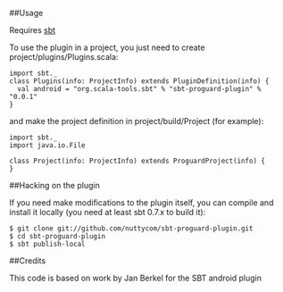 ##Usage

Requires [sbt](http://simple-build-tool.googlecode.com/)

To use the plugin in a project, you just need to create project/plugins/Plugins.scala:

    import sbt._
    class Plugins(info: ProjectInfo) extends PluginDefinition(info) {
      val android = "org.scala-tools.sbt" % "sbt-proguard-plugin" % "0.0.1"
    }

and make the project definition in project/build/Project (for example):

    import sbt._
    import java.io.File

    class Project(info: ProjectInfo) extends ProguardProject(info) {
    }

##Hacking on the plugin

If you need make modifications to the plugin itself, you can compile and install it locally (you need at least sbt 0.7.x to build it):

    $ git clone git://github.com/nuttycom/sbt-proguard-plugin.git
    $ cd sbt-proguard-plugin
    $ sbt publish-local    

##Credits

This code is based on work by Jan Berkel for the SBT android plugin

